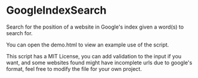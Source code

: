 # GoogleIndexSearch
Search for the position of a website in Google's index given a word(s) to search for. 

You can open the demo.html to view an example use of the script.

This script has a MIT License, you can add validation to the input if you want, and some websites found might have incomplete urls due to google's format, feel free to modify the file for your own project.

